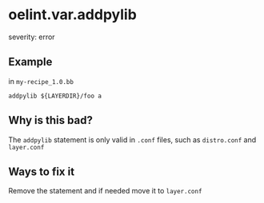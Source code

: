 # oelint.var.addpylib

severity: error

## Example

in ``my-recipe_1.0.bb``

```
addpylib ${LAYERDIR}/foo a
```

## Why is this bad?

The ``addpylib`` statement is only valid in ``.conf`` files, such as ``distro.conf`` and ``layer.conf``

## Ways to fix it

Remove the statement and if needed move it to ``layer.conf``
